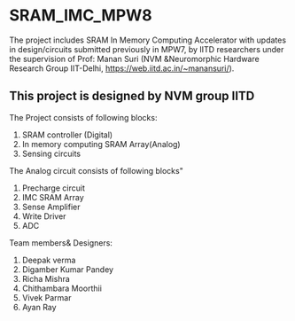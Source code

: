 # SRAM_IMC_MPW8
The project includes SRAM In Memory Computing Accelerator with updates in design/circuits submitted previously in MPW7, by IITD researchers  under the supervision of Prof: Manan Suri (NVM &Neuromorphic Hardware Research Group IIT-Delhi, https://web.iitd.ac.in/~manansuri/).

## This project is designed by NVM group IITD

The Project consists of following blocks:
1. SRAM  controller (Digital)
2. In memory computing SRAM Array(Analog)
3. Sensing circuits

The Analog circuit consists of following blocks"
1. Precharge circuit
2. IMC SRAM Array
3. Sense Amplifier
4. Write Driver
5. ADC 


Team members& Designers:
1. Deepak verma
2. Digamber Kumar Pandey
3. Richa Mishra
4. Chithambara Moorthii
5. Vivek Parmar
6. Ayan Ray
